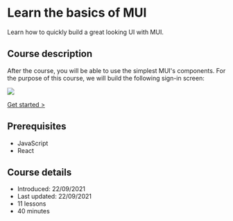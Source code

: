 # Learn the basics of MUI

<p class="description">Learn how to quickly build a great looking UI with MUI.</p>

## Course description

After the course, you will be able to use the simplest MUI's components.
For the purpose of this course, we will build the following sign-in screen:

<img src="/static/learn/overview.png">

<br />

[Get started >](/learn/basics/introduction/)

## Prerequisites

- JavaScript
- React

## Course details

- Introduced: 22/09/2021
- Last updated: 22/09/2021
- 11 lessons
- 40 minutes
